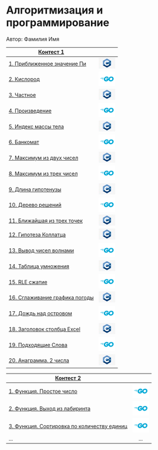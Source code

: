 # Алгоритмизация и программирование

Автор: Фамилия Имя

|[Контест 1](https://contest.yandex.ru/contest/52142/problems/) |  |
| --- | :-: |
| [1. Приближенное значение Пи](./Сontest1/Approximate_value_of_pi_1/main.cpp) | ![](./img/cpp.png) |
| [2. Кислород](./Contest1/Oxygen_2/main.go) |  ![](./img/go.png) |
| [3. Частное](./Contest1/Quotient_3/main.cpp) | ![](./img/cpp.png) |
| [4. Произведение](./Contest1/Product_4/main.go) |  ![](./img/go.png) |
| [5. Индекс массы тела](./Contest1/Body_mass_index_5/main.cpp) | ![](./img/cpp.png) |
| [6. Банкомат](./Contest1/ATM_6/main.go) |  ![](./img/go.png) |
| [7. Максимум из двух чисел](./Contest1/Maximum_of_two_numbers_7/main.cpp) | ![](./img/cpp.png) |
| [8. Максимум из трех чисел](./Contest1/Maximum_of_three_numbers_8/main.go) |  ![](./img/go.png) |
| [9. Длина гипотенузы](./Contest1/Hipotinus_length_9/main.cpp) | ![](./img/cpp.png) |
| [10. Дерево решений](./Contest1/Decision_tree_10/main.go) |  ![](./img/go.png) |
| [11. Ближайшая из трех точек](./Contest1/Closest_of_three_points_11/main.cpp) | ![](./img/cpp.png) |
| [12. Гипотеза Коллатца](./Сontest1/Collatz_hypothesis_12/main.go) | ![](./img/cpp.png) |
| [13. Вывод чисел волнами](./Contest1/Output_of_numbers_in_waves_13/main.cpp) |  ![](./img/go.png) |
| [14. Таблица умножения](./Contest1/Multiplication_table_14/main.go) | ![](./img/cpp.png) |
| [15. RLE сжатие](./Contest1/RLE_compression_15/main.cpp) |  ![](./img/go.png) |
| [16. Сглаживание графика погоды](./Contest1/Weather_graph_smoothing_16/main.go) | ![](./img/cpp.png) |
| [17. Дождь над островом](./Contest1/Rain_over_the_island_17/main.cpp) |  ![](./img/go.png) |
| [18. Заголовок столбца Excel](./Contest1/Excel_column_header_18/main.cpp) | ![](./img/cpp.png) |
| [19. Подходящие Слова](./Contest1/Suitable_words_19/main.cpp) |  ![](./img/go.png) |
| [20. Анаграмма. 2 числа](./Contest1/Anagram_20/main.cpp) | ![](./img/cpp.png) |

|[Контест 2](https://contest.yandex.ru/contest/52676/problems/) |  |
| --- | :-: |
| [1. Функция. Простое число](./contest_02/01/main.cpp) | ![](./img/go.png) |
| [2. Функция. Выход из лабиринта](./contest_02/02/main.go) |  ![](./img/go.png) |
| [3. Функция. Сортировка по количеству единиц](./contest_02/03/main.cpp) | ![](./img/go.png) |
| ... | ... |

